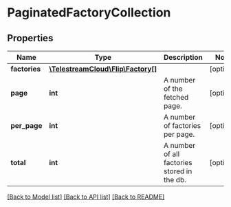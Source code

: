 # PaginatedFactoryCollection

## Properties
Name | Type | Description | Notes
------------ | ------------- | ------------- | -------------
**factories** | [**\TelestreamCloud\Flip\Factory[]**](Factory.md) |  | [optional] 
**page** | **int** | A number of the fetched page. | [optional] 
**per_page** | **int** | A number of factories per page. | [optional] 
**total** | **int** | A number of all factories stored in the db. | [optional] 

[[Back to Model list]](../README.md#documentation-for-models) [[Back to API list]](../README.md#documentation-for-api-endpoints) [[Back to README]](../README.md)


